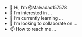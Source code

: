 - 👋 Hi, I’m @Malvadao157578
- 👀 I’m interested in ...
- 🌱 I’m currently learning ...
- 💞️ I’m looking to collaborate on ...
- 📫 How to reach me ...

<!---
Malvadao157578/Malvadao157578 is a ✨ special ✨ repository because its `README.md` (this file) appears on your GitHub profile.
You can click the Preview link to take a look at your changes.
--->

